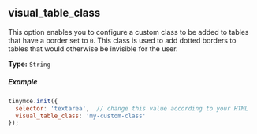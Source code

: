 ## visual_table_class

This option enables you to configure a custom class to be added to tables that have a border set to `0`. This class is used to add dotted borders to tables that would otherwise be invisible for the user.

**Type:** `String`

##### Example

```js
tinymce.init({
  selector: 'textarea',  // change this value according to your HTML
  visual_table_class: 'my-custom-class'
});
```
